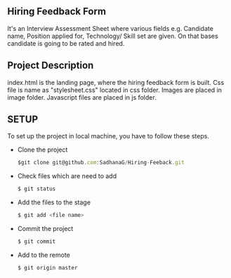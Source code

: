 Hiring Feedback Form
--------------------

It's an Interview Assessment Sheet where various fields e.g. Candidate name, Position applied for, Technology/ Skill set are given. On that bases candidate is going to be rated and hired.

Project Description
-------------------
index.html is the landing page, where the hiring feedback form is built.
Css file is name as "stylesheet.css" located in css folder.
Images are placed in image folder.
Javascript files are placed in js folder.


SETUP
-----
To set up the project in local machine, you have to follow these steps.

* Clone the project
  ```javascript
  $git clone git@github.com:SadhanaG/Hiring-Feeback.git
  ```

* Check files which are need to add
  ```javascript
  $ git status
  ```

* Add the files to the stage
  ```javascript
  $ git add <file name>
  ```

* Commit the project
  ```javascript
  $ git commit
  ```

* Add to the remote
  ```javascript
  $ git origin master
  ```
